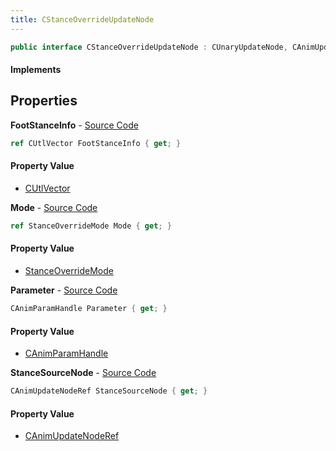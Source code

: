 ```yaml
---
title: CStanceOverrideUpdateNode
---
```


```csharp
public interface CStanceOverrideUpdateNode : CUnaryUpdateNode, CAnimUpdateNodeBase, ISchemaClass<CAnimUpdateNodeBase>, ISchemaClass<CUnaryUpdateNode>, ISchemaClass<CStanceOverrideUpdateNode>, ISchemaField, ISchemaClass, INativeHandle
```

#### Implements

## Properties

**FootStanceInfo** - [Source Code](https://github.com/swiftly-solution/swiftlys2/blob/main/managed/src/SwiftlyS2.Generated/Schemas/Interfaces/CStanceOverrideUpdateNode.cs#L17)

```csharp
ref CUtlVector FootStanceInfo { get; }
```

#### Property Value

- [CUtlVector](/docs/api/shared/natives/cutlvector)

**Mode** - [Source Code](https://github.com/swiftly-solution/swiftlys2/blob/main/managed/src/SwiftlyS2.Generated/Schemas/Interfaces/CStanceOverrideUpdateNode.cs#L23)

```csharp
ref StanceOverrideMode Mode { get; }
```

#### Property Value

- [StanceOverrideMode](/docs/api/shared/schemadefinitions/stanceoverridemode)

**Parameter** - [Source Code](https://github.com/swiftly-solution/swiftlys2/blob/main/managed/src/SwiftlyS2.Generated/Schemas/Interfaces/CStanceOverrideUpdateNode.cs#L21)

```csharp
CAnimParamHandle Parameter { get; }
```

#### Property Value

- [CAnimParamHandle](/docs/api/shared/schemadefinitions/canimparamhandle)

**StanceSourceNode** - [Source Code](https://github.com/swiftly-solution/swiftlys2/blob/main/managed/src/SwiftlyS2.Generated/Schemas/Interfaces/CStanceOverrideUpdateNode.cs#L19)

```csharp
CAnimUpdateNodeRef StanceSourceNode { get; }
```

#### Property Value

- [CAnimUpdateNodeRef](/docs/api/shared/schemadefinitions/canimupdatenoderef)

